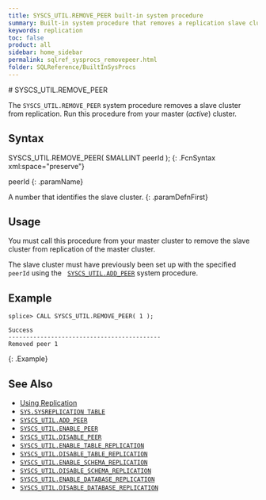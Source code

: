 ```yaml
---
title: SYSCS_UTIL.REMOVE_PEER built-in system procedure
summary: Built-in system procedure that removes a replication slave cluster.
keywords: replication
toc: false
product: all
sidebar: home_sidebar
permalink: sqlref_sysprocs_removepeer.html
folder: SQLReference/BuiltInSysProcs
---
```

<section>
<div class="TopicContent" data-swiftype-index="true" markdown="1">
# SYSCS_UTIL.REMOVE_PEER

The `SYSCS_UTIL.REMOVE_PEER` system procedure removes a slave cluster from replication. Run this procedure from your master (*active*) cluster.


## Syntax

<div class="fcnWrapperWide" markdown="1">
    SYSCS_UTIL.REMOVE_PEER( SMALLINT peerId );
{: .FcnSyntax xml:space="preserve"}

</div>

<div class="paramList" markdown="1">

peerId
{: .paramName}

A number that identifies the slave cluster.
{: .paramDefnFirst}

</div>

## Usage

You must call this procedure from your master cluster to remove the slave cluster from replication of the master cluster.

The slave cluster must have previously been set up with the specified `peerId` using the &nbsp;&nbsp;[`SYSCS_UTIL.ADD_PEER`](sqlref_sysprocs_addpeer.html) system procedure.

## Example

```
splice> CALL SYSCS_UTIL.REMOVE_PEER( 1 );

Success
-------------------------------------------
Removed peer 1
```
{: .Example}

## See Also

* [Using Replication](developers_fundamentals_replication.html)
* [`SYS.SYSREPLICATION TABLE`](sqlref_systables_sysreplication.html)
* [`SYSCS_UTIL.ADD_PEER`](sqlref_sysprocs_addpeer.html)
* [`SYSCS_UTIL.ENABLE_PEER`](sqlref_sysprocs_enablepeer.html)
* [`SYSCS_UTIL.DISABLE_PEER`](sqlref_sysprocs_disablepeer.html)
* [`SYSCS_UTIL.ENABLE_TABLE_REPLICATION`](sqlref_sysprocs_enabletablereplication.html)
* [`SYSCS_UTIL.DISABLE_TABLE_REPLICATION`](sqlref_sysprocs_disabletablereplication.html)
* [`SYSCS_UTIL.ENABLE_SCHEMA_REPLICATION`](sqlref_sysprocs_enableschemareplication.html)
* [`SYSCS_UTIL.DISABLE_SCHEMA_REPLICATION`](sqlref_sysprocs_disableschemareplication.html)
* [`SYSCS_UTIL.ENABLE_DATABASE_REPLICATION`](sqlref_sysprocs_enabledbreplication.html)
* [`SYSCS_UTIL.DISABLE_DATABASE_REPLICATION`](sqlref_sysprocs_disabledbreplication.html)

</div>
</section>
